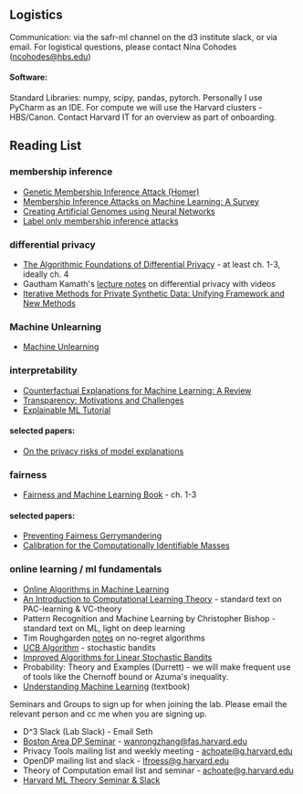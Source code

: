 ## Logistics
Communication: via the safr-ml channel on the d3 institute slack, or via email. 
For logistical questions, please contact Nina Cohodes (ncohodes@hbs.edu)

#### Software: 
Standard Libraries: numpy, scipy, pandas, pytorch.
Personally I use PyCharm as an IDE. For compute we will use the Harvard clusters - HBS/Canon. Contact Harvard IT for an overview as part of onboarding. 

## Reading List
### membership inference 
- [Genetic Membership Inference Attack (Homer)](https://journals.plos.org/plosgenetics/article?id=10.1371/journal.pgen.1000167)
- [Membership Inference Attacks on Machine Learning: A Survey ](https://arxiv.org/abs/2103.07853)
- [Creating Artificial Genomes using Neural Networks](https://journals.plos.org/plosgenetics/article?id=10.1371/journal.pgen.1009303)
- [Label only membership inference attacks](https://arxiv.org/pdf/2007.14321.pdf)


### differential privacy 
- [The Algorithmic Foundations of Differential Privacy](https://www.cis.upenn.edu/~aaroth/Papers/privacybook.pdf) - at least ch. 1-3, ideally ch. 4
- Gautham Kamath's [lecture notes](http://www.gautamkamath.com/CS860-fa2020.html) on differential privacy with videos
- [Iterative Methods for Private Synthetic Data: Unifying Framework and New Methods](https://arxiv.org/abs/2106.07153)

### Machine Unlearning 
- [Machine Unlearning](https://arxiv.org/abs/1912.03817?context=cs)


### interpretability
- [Counterfactual Explanations for Machine Learning: A Review](https://arxiv.org/abs/2010.10596)
- [Transparency: Motivations and Challenges](https://arxiv.org/abs/1708.01870)
- [Explainable ML Tutorial](https://explainml-tutorial.github.io/)

#### selected papers: 
- [On the privacy risks of model explanations](https://arxiv.org/abs/1907.00164)

### fairness 
- [Fairness and Machine Learning Book](https://fairmlbook.org/) - ch. 1-3

#### selected papers: 
- [Preventing Fairness Gerrymandering](https://proceedings.mlr.press/v80/kearns18a.html)
- [Calibration for the Computationally Identifiable Masses](https://proceedings.mlr.press/v80/hebert-johnson18a.html)

### online learning / ml fundamentals 
- [Online Algorithms in Machine Learning](https://www.cs.cmu.edu/~ninamf/ML10/online-survey.pdf)
- [An Introduction to Computational Learning Theory]() - standard text on PAC-learning & VC-theory
- Pattern Recognition and Machine Learning by Christopher Bishop - standard text on ML, light on deep learning
- Tim Roughgarden [notes](https://timroughgarden.org/f13/l/l17.pdf) on no-regret algorithms
- [UCB Algorithm](https://link.springer.com/article/10.1007/s10998-010-3055-6) - stochastic bandits
- [Improved Algorithms for Linear Stochastic Bandits](https://papers.nips.cc/paper/2011/hash/e1d5be1c7f2f456670de3d53c7b54f4a-Abstract.html)
- Probability: Theory and Examples (Durrett) - we will make frequent use of tools like the Chernoff bound or Azuma's inequality. 
- [Understanding Machine Learning](https://www.cs.huji.ac.il/~shais/UnderstandingMachineLearning/understanding-machine-learning-theory-algorithms.pdf) (textbook)

Seminars and Groups to sign up for when joining the lab. Please email the relevant person and cc me when you are signing up. 
- D^3 Slack (Lab Slack) - Email Seth
- [Boston Area DP Seminar](https://bostondataprivacy.github.io/talks.html) - wanrongzhang@fas.harvard.edu
- Privacy Tools mailing list and weekly meeting - achoate@g.harvard.edu
- OpenDP mailing list and slack - lfroess@g.harvard.edu
- Theory of Computation email list and seminar - achoate@g.harvard.edu
- [Harvard ML Theory Seminar & Slack](https://mlfoundations.org/) 




